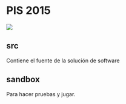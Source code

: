 # PIS 2015

![](https://codeship.com/projects/4ae8d830-37c9-0133-d28d-7214df95c63e/status?branch=master)

## src

Contiene el fuente de la solución de software

## sandbox

Para hacer pruebas y jugar.
